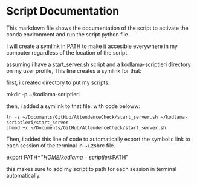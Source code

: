 # Script Documentation

This markdown file shows the documentation of the script to activate the
conda environment and run the script python file.

I will create a symlink in PATH to make it accesible everywhere in my computer
regardless of the location of the script. 

assuming i have a start_server.sh script and a kodlama-scriptleri directory on my user profile, This line creates a symlink for that:

first, i created directory to put my scripts:

mkdir -p ~/kodlama-scriptleri

then, i added a symlink to that file. with code beloww:
 
```
ln -s ~/Documents/GitHub/AttendenceCheck/start_server.sh ~/kodlama-scriptleri/start_server
chmod +x ~/Documents/GitHub/AttendenceCheck/start_server.sh
```

Then, i added this line of code to automatically export the symbolic link to each session of the terminal in ~/.zshrc file.

export PATH="$HOME/kodlama-scriptleri:$PATH"

this makes sure to add my script to path for each session in terminal automatically. 



